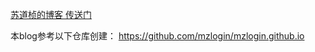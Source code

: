 [苏道桢的博客 传送门](https://sudaozhen.github.io/)

本blog参考以下仓库创建：
https://github.com/mzlogin/mzlogin.github.io